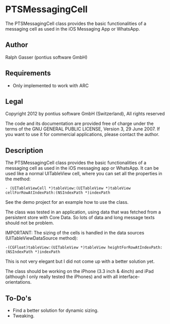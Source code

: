 PTSMessagingCell
================

The PTSMessagingCell class provides the basic functionalities of a messaging cell as used in the iOS Messaging App or WhatsApp.

## Author
Ralph Gasser (pontius software GmbH)

## Requirements
* Only implemented to work with ARC

## Legal
Copyright 2012 by pontius software GmbH (Switzerland), All rights reserved

The code and its documentation are provided free of charge under the terms of the GNU GENERAL PUBLIC LICENSE, Version 3, 29 June 2007. If you want to use it for commercial applications, please contact the author.

## Description
The PTSMessagingCell class provides the basic functionalities of a messaging cell as used in the iOS messaging app or WhatsApp. It can be used like a normal UITableView cell, where you can set all the properties in the method:

`- (UITableViewCell *)tableView:(UITableView *)tableView cellForRowAtIndexPath:(NSIndexPath *)indexPath`

See the demo project for an example how to use the class.

The class was tested in an application, using data that was fetched from a persistent store with Core Data. So lots of data and long message texts should not be problem. 

IMPORTANT: The sizing of the cells is handled in the data sources (UITableViewDataSource method): 

`-(CGFloat)tableView:(UITableView *)tableView heightForRowAtIndexPath:(NSIndexPath *)indexPath`

This is not very elegant but I did not come up with a better solution yet.

The class should be working on the iPhone (3.3 inch & 4inch) and iPad (although I only really tested the iPhones) and with all interface-orientations.

## To-Do's
* Find a better solution for dynamic sizing.
* Tweaking.